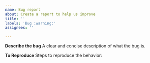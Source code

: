 ```yaml
---
name: Bug report
about: Create a report to help us improve
title: ''
labels: 'Bug :warning:'
assignees: ''

---
```


**Describe the bug**
A clear and concise description of what the bug is.

**To Reproduce**
Steps to reproduce the behavior:
